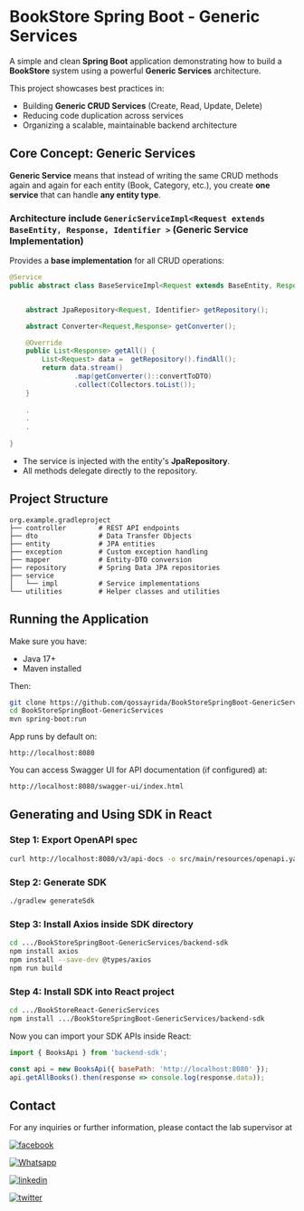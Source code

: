 # BookStore Spring Boot - Generic Services

A simple and clean **Spring Boot** application demonstrating how to build a **BookStore** system using a powerful **Generic Services** architecture.

This project showcases best practices in:
- Building **Generic CRUD Services** (Create, Read, Update, Delete)
- Reducing code duplication across services
- Organizing a scalable, maintainable backend architecture


## Core Concept: Generic Services

**Generic Service** means that instead of writing the same CRUD methods again and again for each entity (Book, Category, etc.), you create **one service** that can handle **any entity type**.

### Architecture include `GenericServiceImpl<Request extends BaseEntity, Response, Identifier >` (Generic Service Implementation)

Provides a **base implementation** for all CRUD operations:
```java
@Service
public abstract class BaseServiceImpl<Request extends BaseEntity, Response, Identifier > implements BaseService<Request, Response, Identifier > {


    abstract JpaRepository<Request, Identifier> getRepository();

    abstract Converter<Request,Response> getConverter();

    @Override
    public List<Response> getAll() {
        List<Request> data =  getRepository().findAll();
        return data.stream()
                .map(getConverter()::convertToDTO)
                .collect(Collectors.toList());
    }
    
    .
    .
    .
    
}

```
- The service is injected with the entity's **JpaRepository**.
- All methods delegate directly to the repository.


## Project Structure

```
org.example.gradleproject
├── controller        # REST API endpoints
├── dto               # Data Transfer Objects
├── entity            # JPA entities
├── exception         # Custom exception handling
├── mapper            # Entity-DTO conversion
├── repository        # Spring Data JPA repositories
├── service           
│   └── impl          # Service implementations
└── utilities         # Helper classes and utilities
```


## Running the Application

Make sure you have:
- Java 17+
- Maven installed

Then:
```bash
git clone https://github.com/qossayrida/BookStoreSpringBoot-GenericServices.git
cd BookStoreSpringBoot-GenericServices
mvn spring-boot:run
```

App runs by default on:
```
http://localhost:8080
```

You can access Swagger UI for API documentation (if configured) at:
```
http://localhost:8080/swagger-ui/index.html
```

## Generating and Using SDK in React

### Step 1: Export OpenAPI spec

```bash
curl http://localhost:8080/v3/api-docs -o src/main/resources/openapi.yaml
```

### Step 2: Generate SDK

```bash
./gradlew generateSdk
```

### Step 3: Install Axios inside SDK directory

```bash
cd .../BookStoreSpringBoot-GenericServices/backend-sdk
npm install axios
npm install --save-dev @types/axios
npm run build
```

### Step 4: Install SDK into React project

```bash
cd .../BookStoreReact-GenericServices
npm install .../BookStoreSpringBoot-GenericServices/backend-sdk
```

Now you can import your SDK APIs inside React:
```javascript
import { BooksApi } from 'backend-sdk';

const api = new BooksApi({ basePath: 'http://localhost:8080' });
api.getAllBooks().then(response => console.log(response.data));
```


## Contact

For any inquiries or further information, please contact the lab supervisor at

[![facebook](https://img.shields.io/badge/facebook-0077B5?style=for-the-badge&logo=facebook&logoColor=white)](https://www.facebook.com/qossay.rida?mibextid=2JQ9oc)

[![Whatsapp](https://img.shields.io/badge/Whatsapp-25D366?style=for-the-badge&logo=Whatsapp&logoColor=white)](https://wa.me/+972598592423)

[![linkedin](https://img.shields.io/badge/linkedin-0077B5?style=for-the-badge&logo=linkedin&logoColor=white)](https://www.linkedin.com/in/qossay-rida-3aa3b81a1?utm_source=share&utm_campaign=share_via&utm_content=profile&utm_medium=android_app )

[![twitter](https://img.shields.io/badge/twitter-1DA1F2?style=for-the-badge&logo=twitter&logoColor=white)](https://twitter.com/qossayrida)
